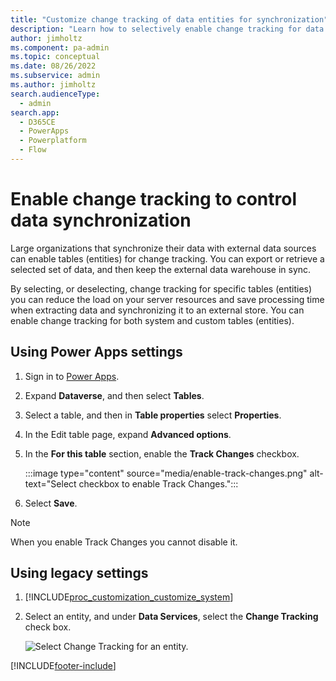 ```yaml
---
title: "Customize change tracking of data entities for synchronization"
description: "Learn how to selectively enable change tracking for data entities in Microsoft Power Platform, improving synchronization with external data sources."
author: jimholtz
ms.component: pa-admin
ms.topic: conceptual
ms.date: 08/26/2022
ms.subservice: admin
ms.author: jimholtz
search.audienceType: 
  - admin
search.app:
  - D365CE
  - PowerApps
  - Powerplatform
  - Flow
---
```

# Enable change tracking to control data synchronization

Large organizations that synchronize their data with external data sources can enable tables (entities) for change tracking. You can export or retrieve a selected set of data, and then keep the external data warehouse in sync.  
  
 By selecting, or deselecting, change tracking for specific tables (entities) you can reduce the load on your server resources and save processing time when extracting data and synchronizing it to an external store. You can enable change tracking for both system and custom tables (entities).  

## Using Power Apps settings

1. Sign in to [Power Apps](https://make.powerapps.com/).

2. Expand **Dataverse**, and then select **Tables**.

3. Select a table, and then in **Table properties** select **Properties**.

4. In the Edit table page, expand **Advanced options**.

5. In the **For this table** section, enable the **Track Changes** checkbox.

   :::image type="content" source="media/enable-track-changes.png" alt-text="Select checkbox to enable Track Changes.":::

6. Select **Save**.

> [!NOTE]
> When you enable Track Changes you cannot disable it.

## Using legacy settings

1. [!INCLUDE[proc_customization_customize_system](../includes/proc-customization-customize-system.md)]  
  
2. Select an entity, and under **Data Services**, select the **Change Tracking** check box.  
  
   ![Select Change Tracking for an entity.](../admin/media/change-tracking.PNG "Select Change Tracking for an entity")  
  


[!INCLUDE[footer-include](../includes/footer-banner.md)]